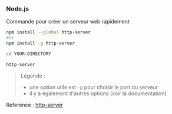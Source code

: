 <!--
Created by Its-Just-Nans - https://github.com/Its-Just-Nans
Copyright Its-Just-Nans
--->

### Node.js
Commande pour créer un serveur web rapidement
```sh
npm install --global http-server
#or 
npm install -g http-server

cd YOUR-DIRECTORY

http-server
```
> Légende :
> - une option utile est `-p` pour choisir le port du serveur
> - il y a également d'autres options (voir la documentation)

Reference : [http-server](https://www.npmjs.com/package/http-server)
